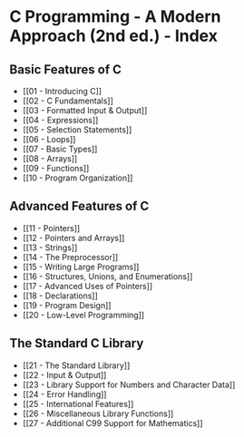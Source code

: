 # C Programming - A Modern Approach (2nd ed.) - Index

## Basic Features of C
- [[01 - Introducing C]]
- [[02 - C Fundamentals]]
- [[03 - Formatted Input & Output]]
- [[04 - Expressions]]
- [[05 - Selection Statements]]
- [[06 - Loops]]
- [[07 - Basic Types]]
- [[08 - Arrays]]
- [[09 - Functions]]
- [[10 - Program Organization]]

## Advanced Features of C
- [[11 - Pointers]]
- [[12 - Pointers and Arrays]]
- [[13 - Strings]]
- [[14 - The Preprocessor]]
- [[15 - Writing Large Programs]]
- [[16 - Structures, Unions, and Enumerations]]
- [[17 - Advanced Uses of Pointers]]
- [[18 - Declarations]]
- [[19 - Program Design]]
- [[20 - Low-Level Programming]]

## The Standard C Library
- [[21 - The Standard Library]]
- [[22 - Input & Output]]
- [[23 - Library Support for Numbers and Character Data]]
- [[24 - Error Handling]]
- [[25 - International Features]]
- [[26 - Miscellaneous Library Functions]]
- [[27 - Additional C99 Support for Mathematics]]